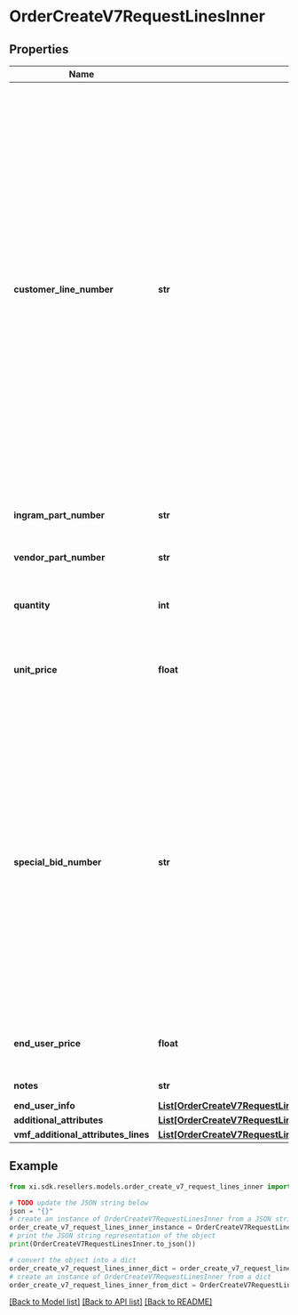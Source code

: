 # OrderCreateV7RequestLinesInner


## Properties

Name | Type | Description | Notes
------------ | ------------- | ------------- | -------------
**customer_line_number** | **str** | The reseller&#39;s line item number for reference in their system. The customer line number needs to be a unique numeric value between 1 and 884. In the event we receive duplicate values or alphanumeric values in the customer line number, we will re-sequence the customer line number. To prevent re-sequencing, please use a unique numeric value between 1 and 884 in the customer line number. | [optional] 
**ingram_part_number** | **str** | The unique IngramMicro part number. | [optional] 
**vendor_part_number** | **str** | The vendor&#39;s part number for the line item. | [optional] 
**quantity** | **int** | The requested quantity of the line item. | [optional] 
**unit_price** | **float** | The reseller-requested unit price for the line item. The unit price is not guaranteed. | [optional] 
**special_bid_number** | **str** | The line-level bid number provided to the reseller by the vendor for special pricing and discounts. Used to track the bid number in the case of split orders or where different line items have different bid numbers. Line-level bid number take precedence over header-level bid numbers. | [optional] 
**end_user_price** | **float** | The end-user price. Required for Export Orders. | [optional] 
**notes** | **str** | The attribute field data. | [optional] 
**end_user_info** | [**List[OrderCreateV7RequestLinesInnerEndUserInfoInner]**](OrderCreateV7RequestLinesInnerEndUserInfoInner.md) |  | [optional] 
**additional_attributes** | [**List[OrderCreateV7RequestLinesInnerAdditionalAttributesInner]**](OrderCreateV7RequestLinesInnerAdditionalAttributesInner.md) |  | [optional] 
**vmf_additional_attributes_lines** | [**List[OrderCreateV7RequestLinesInnerVmfAdditionalAttributesLinesInner]**](OrderCreateV7RequestLinesInnerVmfAdditionalAttributesLinesInner.md) |  | [optional] 

## Example

```python
from xi.sdk.resellers.models.order_create_v7_request_lines_inner import OrderCreateV7RequestLinesInner

# TODO update the JSON string below
json = "{}"
# create an instance of OrderCreateV7RequestLinesInner from a JSON string
order_create_v7_request_lines_inner_instance = OrderCreateV7RequestLinesInner.from_json(json)
# print the JSON string representation of the object
print(OrderCreateV7RequestLinesInner.to_json())

# convert the object into a dict
order_create_v7_request_lines_inner_dict = order_create_v7_request_lines_inner_instance.to_dict()
# create an instance of OrderCreateV7RequestLinesInner from a dict
order_create_v7_request_lines_inner_from_dict = OrderCreateV7RequestLinesInner.from_dict(order_create_v7_request_lines_inner_dict)
```
[[Back to Model list]](../README.md#documentation-for-models) [[Back to API list]](../README.md#documentation-for-api-endpoints) [[Back to README]](../README.md)


